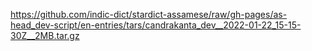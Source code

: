 https://github.com/indic-dict/stardict-assamese/raw/gh-pages/as-head_dev-script/en-entries/tars/candrakanta_dev__2022-01-22_15-15-30Z__2MB.tar.gz  
